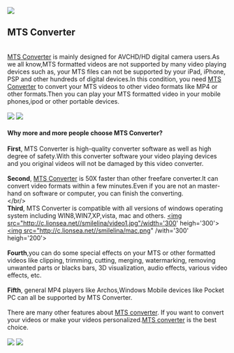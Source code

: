 <img src="http://c.lionsea.net//smilelina/logo.png" /><h2>MTS Converter</h2></br>
<a href="http://www.lionsea.com/product_mtsconverterultimate.php">MTS Converter</a></center>
 is mainly designed for  AVCHD/HD digital camera users.As we all know,MTS formatted videos are not supported by many video playing devices such as, your MTS files can not be supported by your  iPad, iPhone, PSP and other hundreds of digital devices.In this condition, you need <a href="http://lionsea-mts-converter-ultimate.soft112.com/">MTS Converter</a> to convert your MTS videos to other video formats like MP4 or other formats.Then you can play your MTS formatted video in your mobile phones,ipod or other portable devices.<br/><br/>
<a href="http://www.lionsea.com/download/video/Lionsea_MTS_Converter_Ultimate_Setup.exe"><img src="http://c.lionsea.net//smilelina/download_windows.png" /></a>    <a href="http://lionsea.downhere.hop.clickbank.net/?tid=aipan&tu=convmacdown"><img src="http://c.lionsea.net//smilelina/download_mac.png" /></a><br/><h4>Why more and more people choose MTS Converter?</h4><b>First</b>, MTS Converter is high-quality converter software as well as high degree of safety.With this converter software your video playing devices and you original videos will not be damaged by this video converter.<br/><br/>
<b>Second</b>, <a href="http://howtoconvertmtstomp4.weebly.com">MTS Converter<a/> is 50X faster than other freefare converter.It can convert video formats within a few minutes.Even if you are not an master-hand on software or computer, you can finish the converting.<br/></br/><br/><b>Third</b>, MTS Converter is compatible  with all versions of windows operating system including WIN8,WIN7,XP,vista, mac and others. <a href="http://www.windows8downloads.com/win8-lionsea-mts-converter-ultimate-vgbtjetl/"><img src="http://c.lionsea.net//smilelina/video1.jpg"/width='300'  heigh='300'></a>     <a href="http://www.windows7download.com/win7-lionsea-mts-converter-ultimate/jzjodvje.html"><img src="http://c.lionsea.net//smilelina/mac.png" /with='300' heigh='200'></a><br/><br/><b>Fourth</b>,you can do some special effects on your MTS or other formatted videos like clipping, trimming, cutting, merging, watermarking, removing unwanted parts or blacks bars, 3D visualization, audio effects, various video effects, etc.<br/><br/><b>Fifth</b>, general MP4 players like Archos,Windows Mobile devices like Pocket PC can all be supported by MTS Converter.<br/><br/>There are many other features about <a href="http://mtstomp4convertersoftware.blogspot.kr/2014/04/mts-to-mp4-converter.html">MTS converter<a/>. If you want to convert your videos or make your videos personalized.<a href="http://www.converter-download.com/Lionsea_MTS_Converter_Ultimate-softinfo-356194.html">MTS converter<a/> is the best choice.<br/><br/><a href="http://www.lionsea.com/download/video/Lionsea_MTS_Converter_Ultimate_Setup.exe"><img src="http://c.lionsea.net//smilelina/windowsdownload1.png" /></a>    <a href="http://lionsea.downhere.hop.clickbank.net/?tid=aipan&tu=convmacdown"><img src="http://c.lionsea.net//smilelina/mac%20download1.png" /></a>

